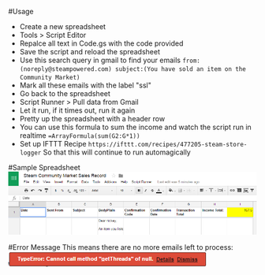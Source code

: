 #Usage
* Create a new spreadsheet
* Tools > Script Editor
* Repalce all text in Code.gs with the code provided
* Save the script and reload the spreadsheet
* Use this search query in gmail to find your emails ```from:(noreply@steampowered.com) subject:(You have sold an item on the Community Market)```
* Mark all these emails with the label "ssl"
* Go back to the spreadsheet
* Script Runner > Pull data from Gmail
* Let it run, if it times out, run it again
* Pretty up the spreadsheet with a header row
* You can use this formula to sum the income and watch the script run in realtime ```=ArrayFormula(sum(G2:G*1))```
* Set up IFTTT Recipe ```https://ifttt.com/recipes/477205-steam-store-logger``` So that this will continue to run automagically

#Sample Spreadsheet
![Here's my suggestion](Sample%20Spreadsheet%20Headers.png)

#Error Message
This means there are no more emails left to process:
![Completed](error_finished.png)
